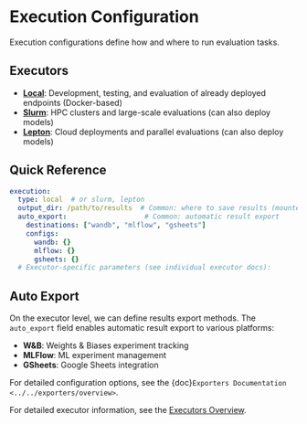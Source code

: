 # Execution Configuration

Execution configurations define how and where to run evaluation tasks.

## Executors

- **[Local](local.md)**: Development, testing, and evaluation of already deployed endpoints (Docker-based)
- **[Slurm](slurm.md)**: HPC clusters and large-scale evaluations (can also deploy models)
- **[Lepton](lepton.md)**: Cloud deployments and parallel evaluations (can also deploy models)

## Quick Reference

```yaml
execution:
  type: local  # or slurm, lepton
  output_dir: /path/to/results  # Common: where to save results (mounted as /results in evaluation container, must be creatable on the given executor)
  auto_export:                   # Common: automatic result export
    destinations: ["wandb", "mlflow", "gsheets"]
    configs:
      wandb: {}
      mlflow: {}
      gsheets: {}
  # Executor-specific parameters (see individual executor docs):
```

## Auto Export

On the executor level, we can define results export methods. The `auto_export` field enables automatic result export to various platforms:

- **W&B**: Weights & Biases experiment tracking
- **MLFlow**: ML experiment management
- **GSheets**: Google Sheets integration

For detailed configuration options, see the {doc}`Exporters Documentation <../../exporters/overview>`.

For detailed executor information, see the [Executors Overview](../../executors/overview.md).

